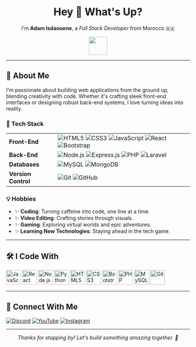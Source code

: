 <div align="center">
  <h1>Hey 👋 What's Up?</h1>
  <p>I'm <strong>Adam Isdaouene</strong>, a <em>Full Stack Developer</em> from Morocco 🇲🇦</p>
  <img src="https://media.giphy.com/media/hvRJCLFzcasrR4ia7z/giphy.gif" width="50"/>
</div>

---

## 🌟 About Me

I'm passionate about building web applications from the ground up, blending creativity with code. Whether it's crafting sleek front-end interfaces or designing robust back-end systems, I love turning ideas into reality.

### 🔧 Tech Stack
<table>
  <tr>
    <td><strong>Front-End</strong></td>
    <td>
      <img src="https://img.shields.io/badge/HTML5-E34F26?style=flat-square&logo=html5&logoColor=white" alt="HTML5"/>
      <img src="https://img.shields.io/badge/CSS3-1572B6?style=flat-square&logo=css3&logoColor=white" alt="CSS3"/>
      <img src="https://img.shields.io/badge/JavaScript-F7DF1E?style=flat-square&logo=javascript&logoColor=black" alt="JavaScript"/>
      <img src="https://img.shields.io/badge/React-61DAFB?style=flat-square&logo=react&logoColor=black" alt="React"/>
      <img src="https://img.shields.io/badge/Bootstrap-7952B3?style=flat-square&logo=bootstrap&logoColor=white" alt="Bootstrap"/>
    </td>
  </tr>
  <tr>
    <td><strong>Back-End</strong></td>
    <td>
      <img src="https://img.shields.io/badge/Node.js-339933?style=flat-square&logo=nodedotjs&logoColor=white" alt="Node.js"/>
      <img src="https://img.shields.io/badge/Express.js-000000?style=flat-square&logo=express&logoColor=white" alt="Express.js"/>
      <img src="https://img.shields.io/badge/PHP-777BB4?style=flat-square&logo=php&logoColor=white" alt="PHP"/>
      <img src="https://img.shields.io/badge/Laravel-FF2D20?style=flat-square&logo=laravel&logoColor=white" alt="Laravel"/>
    </td>
  </tr>
  <tr>
    <td><strong>Databases</strong></td>
    <td>
      <img src="https://img.shields.io/badge/MySQL-4479A1?style=flat-square&logo=mysql&logoColor=white" alt="MySQL"/>
      <img src="https://img.shields.io/badge/MongoDB-47A248?style=flat-square&logo=mongodb&logoColor=white" alt="MongoDB"/>
    </td>
  </tr>
  <tr>
    <td><strong>Version Control</strong></td>
    <td>
      <img src="https://img.shields.io/badge/Git-F05032?style=flat-square&logo=git&logoColor=white" alt="Git"/>
      <img src="https://img.shields.io/badge/GitHub-181717?style=flat-square&logo=github&logoColor=white" alt="GitHub"/>
    </td>
  </tr>
</table>

### 💡 Hobbies
- ✨ **Coding**: Turning caffeine into code, one line at a time.
- ✨ **Video Editing**: Crafting stories through visuals.
- ✨ **Gaming**: Exploring virtual worlds and epic adventures.
- ✨ **Learning New Technologies**: Staying ahead in the tech game.

---

## 🛠️ I Code With
<div>
  <img src="https://cdn.jsdelivr.net/npm/devicons@1.8.0/!SVG/javascript.svg" width="40" alt="JavaScript"/>
  <img src="https://cdn.jsdelivr.net/npm/devicons@1.8.0/!SVG/react.svg" width="40" alt="React"/>
  <img src="https://cdn.jsdelivr.net/npm/devicons@1.8.0/!SVG/nodejs.svg" width="40" alt="Node.js"/>
  <img src="https://cdn.jsdelivr.net/npm/devicons@1.8.0/!SVG/python.svg" width="40" alt="Python"/>
  <img src="https://cdn.jsdelivr.net/npm/devicons@1.8.0/!SVG/html5.svg" width="40" alt="HTML5"/>
  <img src="https://cdn.jsdelivr.net/npm/devicons@1.8.0/!SVG/css3.svg" width="40" alt="CSS3"/>
  <img src="https://cdn.jsdelivr.net/npm/devicons@1.8.0/!SVG/bootstrap.svg" width="40" alt="Bootstrap"/>
  <img src="https://cdn.jsdelivr.net/npm/devicons@1.8.0/!SVG/php.svg" width="40" alt="PHP"/>
  <img src="https://cdn.jsdelivr.net/npm/devicons@1.8.0/!SVG/mysql.svg" width="40" alt="MySQL"/>
  <img src="https://cdn.jsdelivr.net/npm/devicons@1.8.0/!SVG/git.svg" width="40" alt="Git"/>
</div>

---

## 📱 Connect With Me
<div>
  <a href="https://discord.gg/your-discord-invite"><img src="https://img.shields.io/badge/Discord-7289DA?style=flat-square&logo=discord&logoColor=white" alt="Discord"/></a>
  <a href="https://youtube.com/your-channel"><img src="https://img.shields.io/badge/YouTube-FF0000?style=flat-square&logo=youtube&logoColor=white" alt="YouTube"/></a>
  <a href="https://instagram.com/your-username"><img src="https://img.shields.io/badge/Instagram-E4405F?style=flat-square&logo=instagram&logoColor=white" alt="Instagram"/></a>
</div>

---

<p align="center">
  <em>Thanks for stopping by! Let's build something amazing together. 🚀</em>
</p>
